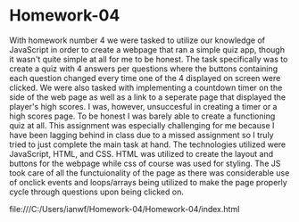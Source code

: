# Homework-04
With homework number 4 we were tasked to utilize our knowledge of JavaScript in order to create a webpage that ran a simple quiz app, though it wasn't quite simple at all for me to be honest. The task specifically was to create a quiz with 4 answers per questions where the buttons containing each question changed every time one of the 4 displayed on screen were clicked. We were also tasked with implementing a countdown timer on the side of the web page as well as a link to a seperate page that displayed the player's high scores. I was, however, unsuccesful in creating a timer or a high scores page. To be honest I was barely able to create a functioning quiz at all. This assignment was especially challenging for me because I have been lagging behind in class due to a missed assignment so I truly tried to just complete the main task at hand. The technologies utilized were JavaScript, HTML, and CSS. HTML was utilized to create the layout and buttons for the webpage while css of course was used for styling. The JS took care of all the functuionality of the page as there was considerable use of onclick events and loops/arrays being utilized to make the page properly cycle through questions upon being clicked on. 

file:///C:/Users/ianwf/Homework-04/Homework-04/index.html
